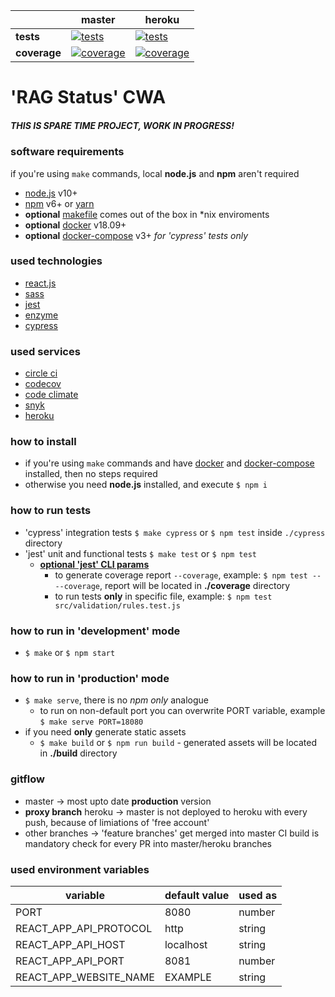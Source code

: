 [ci.tests-master-badge]: https://circleci.com/gh/eugene-matvejev/react-explorer/tree/master.svg?style=svg
[ci.tests-master]: https://circleci.com/gh/eugene-matvejev/react-explorer/tree/master
[ci.coverage-master-badge]: https://codecov.io/gh/eugene-matvejev/react-explorer/branch/master/graph/badge.svg
[ci.coverage-master]: https://codecov.io/gh/eugene-matvejev/react-explorer/branch/master

[ci.tests-heroku-badge]: https://circleci.com/gh/eugene-matvejev/react-explorer/tree/heroku.svg?style=svg
[ci.tests-heroku]: https://circleci.com/gh/eugene-matvejev/react-explorer/tree/heroku
[ci.coverage-heroku-badge]: https://codecov.io/gh/eugene-matvejev/react-explorer/branch/heroku/graph/badge.svg
[ci.coverage-heroku]: https://codecov.io/gh/eugene-matvejev/react-explorer/branch/heroku

|               | master                                                        | heroku
|---            |---                                                            | ---
| __tests__     | [![tests][ci.tests-master-badge]][ci.tests-master]            | [![tests][ci.tests-heroku-badge]][ci.tests-heroku]
| __coverage__  | [![coverage][ci.coverage-master-badge]][ci.coverage-master]   | [![coverage][ci.coverage-heroku-badge]][ci.coverage-heroku]

# 'RAG Status' CWA

##### THIS IS SPARE TIME PROJECT, WORK IN PROGRESS!

### software requirements

if you're using `make` commands, local **node.js** and **npm** aren't required
* [node.js](https://nodejs.org/) v10+
* [npm](https://www.npmjs.com/) v6+ or [yarn](https://yarnpkg.com/)
* __optional__ [makefile](https://en.wikipedia.org/wiki/Makefile) comes out of the box in *nix enviroments
* __optional__ [docker](https://www.docker.com/) v18.09+
* __optional__ [docker-compose](https://docs.docker.com/compose/) v3+ *for 'cypress' tests only*

### used technologies

* [react.js](https://reactjs.org/)
* [sass](https://sass-lang.com/)
* [jest](https://facebook.github.io/jest/)
* [enzyme](http://airbnb.io/enzyme/)
* [cypress](https://www.cypress.io/)

### used services

* [circle ci](https://circleci.com/dashboard)
* [codecov](https://codecov.io/)
* [code climate](https://codeclimate.com/)
* [snyk](https://snyk.io/)
* [heroku](https://www.heroku.com/)

### how to install

* if you're using `make` commands and have [docker](https://docs.docker.com/install/) and [docker-compose](https://docs.docker.com/compose/install/) installed, then no steps required
* otherwise you need **node.js** installed, and execute `$ npm i`

### how to run tests

* 'cypress' integration tests `$ make cypress` or `$ npm test` inside `./cypress` directory
* 'jest' unit and functional tests `$ make test` or `$ npm test`
  * __[optional 'jest' CLI params](https://facebook.github.io/jest/docs/en/cli.html)__
    * to generate coverage report `--coverage`, example: `$ npm test -- --coverage`, report will be located in __./coverage__ directory
    * to run tests __only__ in specific file, example: `$ npm test src/validation/rules.test.js`

### how to run in 'development' mode

* `$ make` or `$ npm start`

### how to run in 'production' mode

* `$ make serve`, there is no _npm only_ analogue
  * to run on non-default port you can overwrite PORT variable, example `$ make serve PORT=18080`
* if you need __only__ generate static assets
  * `$ make build` or `$ npm run build` - generated assets will be located in __./build__ directory

### gitflow

* master -> most upto date __production__ version
* __proxy branch__ heroku -> master is not deployed to heroku with every push, because of limiations of 'free account'
* other branches -> 'feature branches' get merged into master
CI build is mandatory check for every PR into master/heroku branches

### used environment variables

| variable                      | default value | used as
|---                            |---            |---
| PORT                          | 8080          | number
| REACT_APP_API_PROTOCOL        | http          | string
| REACT_APP_API_HOST            | localhost     | string
| REACT_APP_API_PORT            | 8081          | number
| REACT_APP_WEBSITE_NAME        | EXAMPLE       | string
